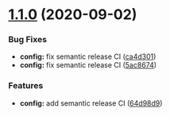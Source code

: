 # [1.1.0](https://github.com/Camaradotspace/camara-react/compare/v1.0.0...v1.1.0) (2020-09-02)


### Bug Fixes

* **config:** fix semantic release CI ([ca4d301](https://github.com/Camaradotspace/camara-react/commit/ca4d3015749f4bd1e47973b7f5432c5ef992e8b7))
* **config:** fix semantic release CI ([5ac8674](https://github.com/Camaradotspace/camara-react/commit/5ac86747df7a8fa3caec022549d4626b80991cdc))


### Features

* **config:** add semantic release CI ([64d98d9](https://github.com/Camaradotspace/camara-react/commit/64d98d9e425638efb742ae5202f3cda0832fef04))

